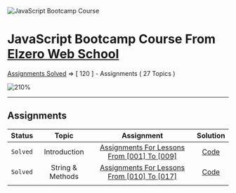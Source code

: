 ![JavaScript Bootcamp Course](https://elzero.org/js.png)

# JavaScript Bootcamp Course From [Elzero Web School](https://elzero.org/)

[Assignments Solved](https://elzero.org/category/assignments/javascript-bootcamp-assignments/) => [ 120 ] - Assignments ( 27 Topics )

![210%](https://progress-bar.dev/10/?title=Solved)

---

## Assignments

|  Status  |      Topic       |                                                        Assignment                                                         |                                Solution                                |
| :------: | :--------------: | :-----------------------------------------------------------------------------------------------------------------------: | :--------------------------------------------------------------------: |
| `Solved` |   Introduction   | [Assignments For Lessons From [001] To [009]](https://elzero.org/javascript-bootcamp-assignments-lesson-from-001-to-009/) | [Code](https://github.com/marobakr/assignmentsJs/tree/master/week%201) |
| `Solved` | String & Methods | [Assignments For Lessons From [010] To [017]](https://elzero.org/javascript-bootcamp-assignments-lesson-from-010-to-017/) | [Code](https://github.com/marobakr/assignmentsJs/tree/master/week%202) |
|          |
